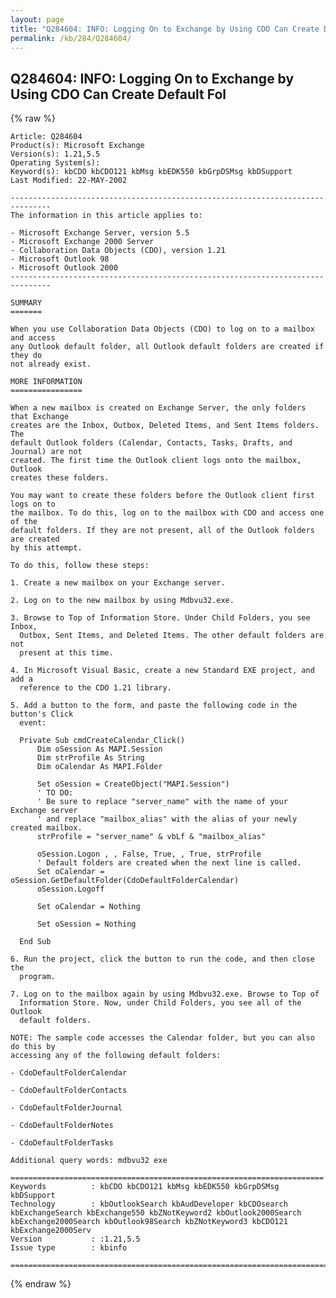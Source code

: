 ```yaml
---
layout: page
title: "Q284604: INFO: Logging On to Exchange by Using CDO Can Create Default Fol"
permalink: /kb/284/Q284604/
---
```


## Q284604: INFO: Logging On to Exchange by Using CDO Can Create Default Fol

{% raw %}

	Article: Q284604
	Product(s): Microsoft Exchange
	Version(s): 1.21,5.5
	Operating System(s): 
	Keyword(s): kbCDO kbCDO121 kbMsg kbEDK550 kbGrpDSMsg kbDSupport
	Last Modified: 22-MAY-2002
	
	-------------------------------------------------------------------------------
	The information in this article applies to:
	
	- Microsoft Exchange Server, version 5.5 
	- Microsoft Exchange 2000 Server 
	- Collaboration Data Objects (CDO), version 1.21 
	- Microsoft Outlook 98 
	- Microsoft Outlook 2000 
	-------------------------------------------------------------------------------
	
	SUMMARY
	=======
	
	When you use Collaboration Data Objects (CDO) to log on to a mailbox and access
	any Outlook default folder, all Outlook default folders are created if they do
	not already exist.
	
	MORE INFORMATION
	================
	
	When a new mailbox is created on Exchange Server, the only folders that Exchange
	creates are the Inbox, Outbox, Deleted Items, and Sent Items folders. The
	default Outlook folders (Calendar, Contacts, Tasks, Drafts, and Journal) are not
	created. The first time the Outlook client logs onto the mailbox, Outlook
	creates these folders.
	
	You may want to create these folders before the Outlook client first logs on to
	the mailbox. To do this, log on to the mailbox with CDO and access one of the
	default folders. If they are not present, all of the Outlook folders are created
	by this attempt.
	
	To do this, follow these steps:
	
	1. Create a new mailbox on your Exchange server.
	
	2. Log on to the new mailbox by using Mdbvu32.exe.
	
	3. Browse to Top of Information Store. Under Child Folders, you see Inbox,
	  Outbox, Sent Items, and Deleted Items. The other default folders are not
	  present at this time.
	
	4. In Microsoft Visual Basic, create a new Standard EXE project, and add a
	  reference to the CDO 1.21 library.
	
	5. Add a button to the form, and paste the following code in the button's Click
	  event:
	
	  Private Sub cmdCreateCalendar_Click()
	      Dim oSession As MAPI.Session
	      Dim strProfile As String
	      Dim oCalendar As MAPI.Folder
	      
	      Set oSession = CreateObject("MAPI.Session")
	      ' TO DO:
	      ' Be sure to replace "server_name" with the name of your Exchange server
	      ' and replace "mailbox_alias" with the alias of your newly created mailbox.
	      strProfile = "server_name" & vbLf & "mailbox_alias"
	      
	      oSession.Logon , , False, True, , True, strProfile
	      ' Default folders are created when the next line is called.
	      Set oCalendar = oSession.GetDefaultFolder(CdoDefaultFolderCalendar)
	      oSession.Logoff
	      
	      Set oCalendar = Nothing
	      
	      Set oSession = Nothing
	      
	  End Sub
	
	6. Run the project, click the button to run the code, and then close the
	  program.
	
	7. Log on to the mailbox again by using Mdbvu32.exe. Browse to Top of
	  Information Store. Now, under Child Folders, you see all of the Outlook
	  default folders.
	
	NOTE: The sample code accesses the Calendar folder, but you can also do this by
	accessing any of the following default folders:
	
	- CdoDefaultFolderCalendar
	
	- CdoDefaultFolderContacts
	
	- CdoDefaultFolderJournal
	
	- CdoDefaultFolderNotes
	
	- CdoDefaultFolderTasks
	
	Additional query words: mdbvu32 exe
	
	======================================================================
	Keywords          : kbCDO kbCDO121 kbMsg kbEDK550 kbGrpDSMsg kbDSupport 
	Technology        : kbOutlookSearch kbAudDeveloper kbCDOsearch kbExchangeSearch kbExchange550 kbZNotKeyword2 kbOutlook2000Search kbExchange2000Search kbOutlook98Search kbZNotKeyword3 kbCDO121 kbExchange2000Serv
	Version           : :1.21,5.5
	Issue type        : kbinfo
	
	=============================================================================
	

{% endraw %}
